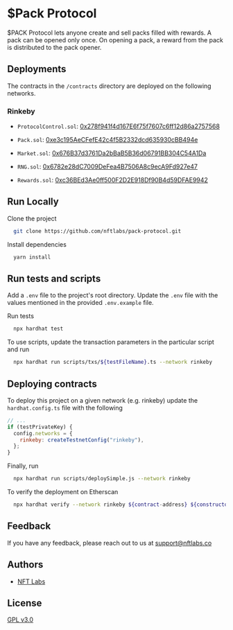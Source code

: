 # $Pack Protocol

$PACK Protocol lets anyone create and sell packs filled with rewards. A pack can be opened only once. On opening a pack, a reward 
from the pack is distributed to the pack opener.

## Deployments
The contracts in the `/contracts` directory are deployed on the following networks.

### Rinkeby
- `ProtocolControl.sol`: [0x278f941f4d167E6f75f7607c6ff12d86a2757568](https://rinkeby.etherscan.io/address/0x278f941f4d167E6f75f7607c6ff12d86a2757568#code)

- `Pack.sol`: [0xe3c195AeCFefE42c4f5B2332dcd635930cBB494e](https://rinkeby.etherscan.io/address/0xe3c195AeCFefE42c4f5B2332dcd635930cBB494e#code)

- `Market.sol`: [0x676B37d3761Da2bBaB5B36d06791BB304C54A1Da](https://rinkeby.etherscan.io/address/0x676B37d3761Da2bBaB5B36d06791BB304C54A1Da#code)

- `RNG.sol`: [0x6782e28dC7009DeFea4B7506A8c9ecA9Fd927e47](https://rinkeby.etherscan.io/address/0x6782e28dC7009DeFea4B7506A8c9ecA9Fd927e47#code)

- `Rewards.sol`: [0xc36BEd3Ae0ff500F2D2E918Df90B4d59DFAE9942](https://rinkeby.etherscan.io/address/0xc36BEd3Ae0ff500F2D2E918Df90B4d59DFAE9942#code)

## Run Locally

Clone the project

```bash
  git clone https://github.com/nftlabs/pack-protocol.git
```

Install dependencies

```bash
  yarn install
```

## Run tests and scripts

Add a `.env` file to the project's root directory. Update the `.env` file with the values mentioned in the provided `.env.example` file.

Run tests

```bash
  npx hardhat test
```

To use scripts, update the transaction parameters in the particular script and run

```bash
  npx hardhat run scripts/txs/${testFileName}.ts --network rinkeby
```
  
## Deploying contracts

To deploy this project on a given network (e.g. rinkeby) update the `hardhat.config.ts` file with the following

```javascript
// ...
if (testPrivateKey) {
  config.networks = {
    rinkeby: createTestnetConfig("rinkeby"),
  };
}
```

Finally, run 

```bash
  npx hardhat run scripts/deploySimple.js --network rinkeby
```

To verify the deployment on Etherscan

```bash
  npx hardhat verify --network rinkeby ${contract-address} ${constructor-args}
```
  
## Feedback

If you have any feedback, please reach out to us at support@nftlabs.co

## Authors

- [NFT Labs](https://github.com/nftlabs)

  
## License

[GPL v3.0](https://choosealicense.com/licenses/gpl-3.0/)